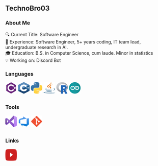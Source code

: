 ## TechnoBro03

### About Me
🔍 Current Title: Software Engineer\
📖 Experience: Software Engineer, 5+ years coding, IT team lead, undergraduate research in AI.\
🎓 Education: B.S. in Computer Science, cum laude. Minor in statistics\
💡 Working on: Discord Bot

### Languages

<div>
  <a href="https://dotnet.microsoft.com/en-us/languages/csharp" target="_blank" rel="noreferrer">
  <img src="https://github.com/TechnoBro03/TechnoBro03/blob/main/icons/csharp.svg" width="36" height="36" alt="C#" /></a>
  
  <a href="https://cplusplus.com/" target="_blank" rel="noreferrer">
  <img src="https://github.com/TechnoBro03/TechnoBro03/blob/main/icons/cpp.svg" width="36" height="36" alt="C++" /></a>
  
  <a href="https://www.python.org/" target="_blank" rel="noreferrer">
  <img src="https://github.com/TechnoBro03/TechnoBro03/blob/main/icons/python.svg" width="36" height="36" alt="Python" /></a>
  
  <a href="https://docs.oracle.com/en/java/" target="_blank" rel="noreferrer">
  <img src="https://github.com/TechnoBro03/TechnoBro03/blob/main/icons/java.svg" width="36" height="36" alt="Java" /></a>
  
  <a href="https://www.r-project.org/" target="_blank" rel="noreferrer">
  <img src="https://github.com/TechnoBro03/TechnoBro03/blob/main/icons/r.svg" width="36" height="36" alt="R" /></a>
  
  <a href="https://www.arduino.cc/" target="_blank" rel="noreferrer">
  <img src="https://github.com/TechnoBro03/TechnoBro03/blob/main/icons/arduino-round.svg" width="36" height="36" alt="Arduino" /></a>
</div>

##
### Tools

<div>
  <a href="https://visualstudio.microsoft.com/" target="_blank" rel="noreferrer">
  <img src="https://github.com/TechnoBro03/TechnoBro03/blob/main/icons/vs.svg" width="36" height="36" alt="Visual Studio" /></a>

  <a href="https://azure.microsoft.com/en-us/products/devops" target="_blank" rel="noreferrer">
  <img src="https://github.com/TechnoBro03/TechnoBro03/blob/main/icons/devops.svg" width="36" height="36" alt="Azure DevOps" " /></a>
  
  <a href="https://git-scm.com/" target="_blank" rel="noreferrer">
  <img src="https://github.com/TechnoBro03/TechnoBro03/blob/main/icons/git.svg" width="36" height="36" alt="Git" /></a>
</div>

##
### Links
<a href="https://youtube.com/@technobro03" target="_blank" rel="noreferrer">
<img src="https://github.com/TechnoBro03/TechnoBro03/blob/main/icons/youtube.svg" width="36" height="36" alt="Youtube" /></a>
